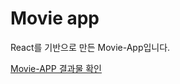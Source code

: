 # Movie app

React를 기반으로 만든 Movie-App입니다.  

[Movie-APP 결과물 확인](https://hjban-dev.github.io/nomad_movie_app/#/)
